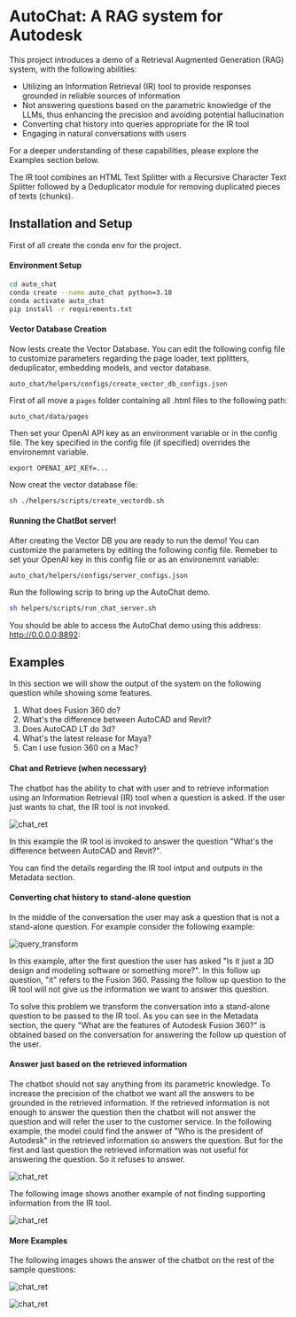 # AutoChat: A RAG system for Autodesk

This project introduces a demo of a Retrieval Augmented Generation (RAG) system, with the following abilities:

- Utilizing an Information Retrieval (IR) tool to provide responses grounded in reliable sources of information
- Not answering questions based on the parametric knowledge of the LLMs, thus enhancing the precision and avoiding potential hallucination
- Converting chat history into queries appropriate for the IR tool
- Engaging in natural conversations with users

For a deeper understanding of these capabilities, please explore the Examples section below.

The IR tool combines an HTML Text Splitter with a Recursive Character Text Splitter followed by a Deduplicator module for removing duplicated pieces of texts (chunks).

## Installation and Setup

First of all create the conda env for the project.

#### Environment Setup

```bash
cd auto_chat
conda create --name auto_chat python=3.10
conda activate auto_chat
pip install -r requirements.txt
```

#### Vector Database Creation

Now lests create the Vector Database. You can edit the following config file to customize parameters regarding the page loader, text pplitters, deduplicator, embedding models, and vector database.

```
auto_chat/helpers/configs/create_vector_db_configs.json
```

First of all move a `pages` folder containing all .html files to the following path:

```
auto_chat/data/pages
```

Then set your OpenAI API key as an environment variable or in the config file. The key specified in the config file (if specified) overrides the environemnt variable.

```
export OPENAI_API_KEY=...
```

Now creat the vector database file:

```bash
sh ./helpers/scripts/create_vectordb.sh
```

#### Running the ChatBot server!

After creating the Vector DB you are ready to run the demo!
You can customize the parameters by editing the following config file. Remeber to set your OpenAI key in this config file or as an environemnt variable:

```
auto_chat/helpers/configs/server_configs.json
```

Run the following scrip to bring up the AutoChat demo.

```bash
sh helpers/scripts/run_chat_server.sh
```

You should be able to access the AutoChat demo using this address: http://0.0.0.0:8892:

## Examples

In this section we will show the output of the system on the following question while showing some features.

1. What does Fusion 360 do?
2. What's the difference between AutoCAD and Revit?
3. Does AutoCAD LT do 3d?
4. What's the latest release for Maya?
5. Can I use fusion 360 on a Mac?

#### Chat and Retrieve (when necessary)

The chatbot has the ability to chat with user and to retrieve information using an Information Retrieval (IR) tool when a question is asked.
If the user just wants to chat, the IR tool is not invoked.

![chat_ret](./data/images/conversation_ability.png)

In this example the IR tool is invoked to answer the question "What's the difference between AutoCAD and Revit?".

You can find the details regarding the IR tool intput and outputs in the Metadata section.

#### Converting chat history to stand-alone question

In the middle of the conversation the user may ask a question that is not a stand-alone question.
For example consider the following example:

![query_transform](data/images/query_transform.png)

In this example, after the first question the user has asked "Is it just a 3D design and modeling software or something more?". In this follow up question, "it" refers to the Fusion 360. Passing the follow up question to the IR tool will not give us the information we want to answer this question.

To solve this problem we transform the conversation into a stand-alone question to be passed to the IR tool. As you can see in the Metadata section, the query "What are the features of Autodesk Fusion 360?" is obtained based on the conversation for answering the follow up question of the user.

#### Answer just based on the retrieved information

The chatbot should not say anything from its parametric knowledge. To increase the precision of the chatbot we want all the answers to be grounded in the retrieved information. If the retrieved information is not enough to answer the question then the chatbot will not answer the question and will refer the user to the customer service. In the following example, the model could find the  answer of "Who is the president of Autodesk" in the retrieved information so answers the question. But for the first and last question the retrieved information was not useful for answering the question. So it refuses to answer.

![chat_ret](./data/images/ofc_examples.png)

The following image shows another example of not finding supporting information from the IR tool.

![chat_ret](./data/images/360_mac_not_answering_ofc.png)

#### More Examples

The following images shows the answer of the chatbot on the rest of the sample questions:

![chat_ret](./data/images/AutoCadLT-example.png)


![chat_ret](./data/images/maya_example.png)
